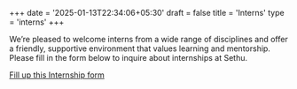 +++
date = '2025-01-13T22:34:06+05:30'
draft = false
title = 'Interns'
type = 'interns'
+++

We’re pleased to welcome interns from a wide range of disciplines and offer a friendly, supportive environment that values learning and mentorship.
Please fill in the form below to inquire about internships at Sethu.

[Fill up this Internship form](https://docs.google.com/forms/d/e/1FAIpQLSfxYcHC4dRH1QC-PDszDXpq4h_pnJ4OkviSB82VL6Y5k5NpkQ/viewform)
